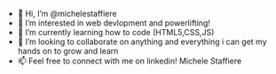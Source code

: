  - 👋 Hi, I’m @michelestaffiere
 - 👀 I’m interested in web devlopment and powerlifting!
 - 🌱 I’m currently learning how to code (HTML5,CSS,JS)
 - 💞️ I’m looking to collaborate on anything and everything i can get my hands on to grow and learn
 - 📫 Feel free to connect with me on linkedin! Michele Staffiere

<!---
michelestaffiere/michelestaffiere is a ✨ special ✨ repository because its `README.md` (this file) appears on your GitHub profile.
You can click the Preview link to take a look at your changes.
--->
